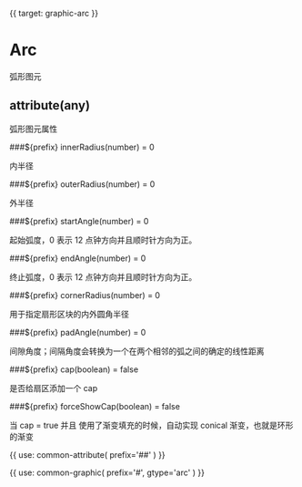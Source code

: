 {{ target: graphic-arc }}

# Arc

弧形图元

## attribute(any)

弧形图元属性

###${prefix} innerRadius(number) = 0

内半径

###${prefix} outerRadius(number) = 0

外半径

###${prefix} startAngle(number) = 0

起始弧度，0 表示 12 点钟方向并且顺时针方向为正。

###${prefix} endAngle(number) = 0

终止弧度，0 表示 12 点钟方向并且顺时针方向为正。

###${prefix} cornerRadius(number) = 0

用于指定扇形区块的内外圆角半径

###${prefix} padAngle(number) = 0

间隙角度；间隔角度会转换为一个在两个相邻的弧之间的确定的线性距离

###${prefix} cap(boolean) = false

是否给扇区添加一个 cap

###${prefix} forceShowCap(boolean) = false

当 cap = true 并且 使用了渐变填充的时候，自动实现 conical 渐变，也就是环形的渐变

{{ use: common-attribute(
  prefix='##'
) }}

{{ use: common-graphic(
  prefix='#',
  gtype='arc'
) }}

